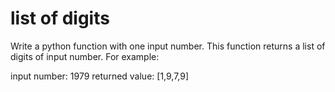 # list of digits

Write a python function with one input number.
This function returns a list of digits of input number.
For example:

input number: 1979
returned value: [1,9,7,9]


